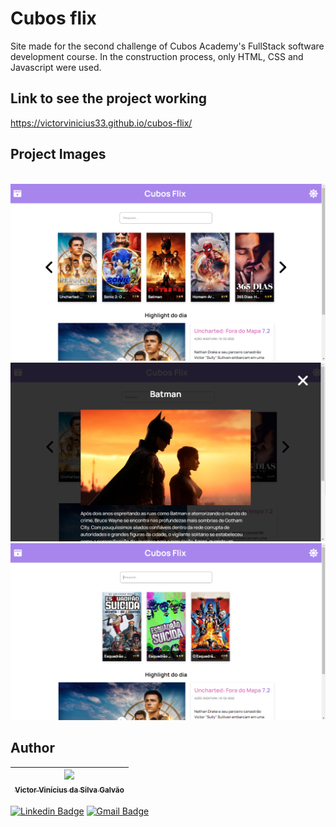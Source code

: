 # Cubos flix
Site made for the second challenge of Cubos Academy's FullStack software development course. In the construction process, only HTML, CSS and Javascript were used.

## Link to see the project working

https://victorvinicius33.github.io/cubos-flix/

## Project Images
<br>

<img src="./.github/assets/cubos-flix-home.PNG" alt="cubos flix home">
<img src="./.github/assets/cubos-flix-modal.PNG" alt="cubos flix modal">
<img src="./.github/assets/cubos-flix-search.PNG" alt="cubos flix search">

## Author

| [<img src="https://avatars.githubusercontent.com/u/94022088?s=400&u=829c8531a69be7d30b1096c762a5ff4f9a7172fe&v=4" width=115><br><sub>Victor Vinícius da Silva Galvão</sub>](https://github.com/victorvinicius33) 
| :---: |

[![Linkedin Badge](https://img.shields.io/badge/-Victor-blue?style=flat-square&logo=Linkedin&logoColor=white&link=https://www.linkedin.com/in/victor-v-s-galvao/)](https://www.linkedin.com/in/victor-v-s-galvao/) 
[![Gmail Badge](https://img.shields.io/badge/-victorvinicius33.vv@gmail.com-c14438?style=flat-square&logo=Gmail&logoColor=white&link=mailto:victorvinicius33.vv@gmail.com)](mailto:victorvinicius33.vv@gmail.com)
